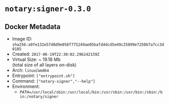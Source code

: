 # `notary:signer-0.3.0`

## Docker Metadata

- Image ID: `sha256:a9fe132e57d8d9e058f775249ae05bafd4dcd5e49c25899e7250b7a7cc3d0185`
- Created: `2017-06-19T22:30:02.296242159Z`
- Virtual Size: ~ 19.18 Mb  
  (total size of all layers on-disk)
- Arch: `linux`/`amd64`
- Entrypoint: `["entrypoint.sh"]`
- Command: `["notary-signer","--help"]`
- Environment:
  - `PATH=/usr/local/sbin:/usr/local/bin:/usr/sbin:/usr/bin:/sbin:/bin:/notary/signer`
